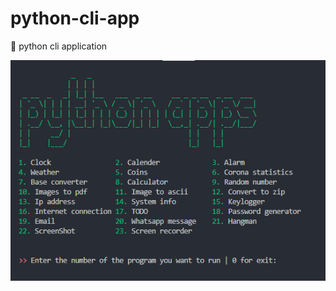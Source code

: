# python-cli-app
🔴 python cli application

![python cli application](https://github.com/Erfan-Salimi/python-cli-app/blob/master/images/cli-python.png)
